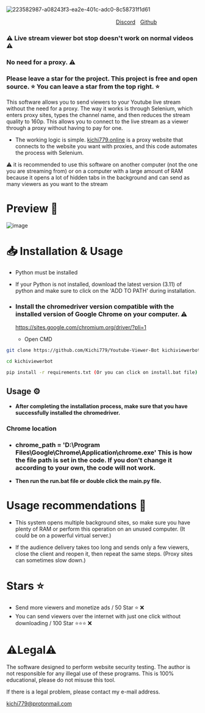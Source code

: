 ![223582987-a08243f3-ea2e-401c-adc0-8c58731f1d61](https://user-images.githubusercontent.com/92625816/229256790-bd4ee0b7-318a-48b3-abef-bbab6033595f.jpg)

ㅤㅤㅤㅤㅤㅤㅤㅤㅤㅤㅤㅤㅤㅤㅤㅤㅤㅤㅤㅤㅤㅤ
[Discord](https://discord.gg/AFV9m8UXuT)ㅤ[Github](https://github.com/Kichi779)


### ⚠️ Live stream viewer bot stop doesn't work on normal videos ⚠️

### No need for a proxy. ⚠️
### Please leave a star for the project. This project is free and open source. ⭐ You can leave a star from the top right. ⭐


This software allows you to send viewers to your Youtube live stream without the need for a proxy. The way it works is through Selenium, which enters proxy sites, types the channel name, and then reduces the stream quality to 160p. This allows you to connect to the live stream as a viewer through a proxy without having to pay for one.

- The working logic is simple. [kichi779.online](https://www.kichi779.online/) is a proxy website that connects to the website you want with proxies, and this code automates the process with Selenium.

⚠️ it is recommended to use this software on another computer (not the one you are streaming from) or on a computer with a large amount of RAM because it opens a lot of hidden tabs in the background and can send as many viewers as you want to the stream

# Preview 💬
![image](https://user-images.githubusercontent.com/92625816/229256041-5b73ced4-89fa-4b07-9228-607f78109d7a.png)


# 📥 Installation & Usage
- Python must be installed
- If your Python is not installed, download the latest version (3.11) of python and make sure to click on the 'ADD TO PATH' during installation.

- ### Install the chromedriver version compatible with the installed version of Google Chrome on your computer. ⚠️

  https://sites.google.com/chromium.org/driver/?pli=1
  
  - Open CMD
  
```sh
git clone https://github.com/Kichi779/Youtube-Viewer-Bot kichiviewerbot

cd kichiviewerbot

pip install -r requirements.txt (Or you can click on install.bat file)
```
## Usage ⚙️

- **After completing the installation process, make sure that you have successfully installed the chromedriver.**

### Chrome location
- ### chrome_path = 'D:\Program Files\Google\Chrome\Application\chrome.exe' This is how the file path is set in the code. If you don't change it according to your own, the code will not work.

- **Then run the run.bat file or double click the main.py file.**


# Usage recommendations 📖

- This system opens multiple background sites, so make sure you have plenty of RAM or perform this operation on an unused computer. (It could be on a powerful virtual server.)

- If the audience delivery takes too long and sends only a few viewers, close the client and reopen it, then repeat the same steps. (Proxy sites can sometimes slow down.)

# Stars ⭐
- Send more viewers and monetize ads / 50 Star ⭐ ❌
- You can send viewers over the internet with just one click without downloading / 100 Star ⭐⭐⭐ ❌


# ⚠️Legal⚠️

The software designed to perform website security testing. The author is not responsible for any illegal use of these programs. This is 100% educational, please do not misuse this tool. 

If there is a legal problem, please contact my e-mail address. 

kichi779@protonmail.com


